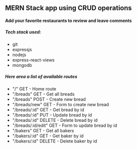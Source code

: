## MERN Stack app using CRUD operations

#### Add your favorite restaurants to review and leave comments
<h5>Tech stack used:</h5>
<ul>
  <li>git</li>
  <li>expressjs</li>
  <li>nodejs</li>
  <li>express-react-views</li>
  <li>mongodb</li>
</ul>
<h5>Here area a list of available routes</h5>
<ul>
  <li>"/" GET - Home route</li>
  <li>"/breads" GET - Get all breads</li>
  <li>"/breads" POST - Create new bread</li>
  <li>"/breads/new" GET - Form to create new bread</li>
  <li>"/breads/:id" GET - Get bread by id</li>
  <li>"/breads/:id" PUT - Update bread by id</li>
  <li>"/breads/:id" DELETE - Delete bread by id</li>
  <li>"/breads/:id/edit" GET - Form to update bread by id</li>
  <li>"/bakers" GET - Get all bakers</li>
  <li>"/bakers/:id" GET - Get baker by id</li>
  <li>"/bakers/:id" DELETE - Delete baker by id</li>
</ul>
